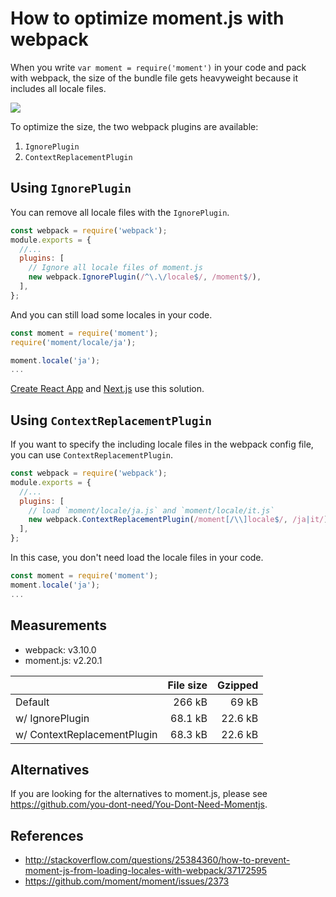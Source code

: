 # How to optimize moment.js with webpack

When you write `var moment = require('moment')` in your code and pack with webpack, the size of the bundle file gets heavyweight because it includes all locale files.

![](https://raw.githubusercontent.com/jmblog/how-to-optimize-momentjs-with-webpack/master/source-map-explorer.png)

To optimize the size, the two webpack plugins are available:

1.  `IgnorePlugin`
1.  `ContextReplacementPlugin`

## Using `IgnorePlugin`

You can remove all locale files with the `IgnorePlugin`.

```js
const webpack = require('webpack');
module.exports = {
  //...
  plugins: [
    // Ignore all locale files of moment.js
    new webpack.IgnorePlugin(/^\.\/locale$/, /moment$/),
  ],
};
```

And you can still load some locales in your code.

```js
const moment = require('moment');
require('moment/locale/ja');

moment.locale('ja');
...
```


[Create React App](https://github.com/facebookincubator/create-react-app/blob/a0030fcf2df5387577ced165198f1f0264022fbd/packages/react-scripts/config/webpack.config.prod.js#L350-L355) and [Next.js](https://github.com/vercel/next.js/blob/1ebf26af784637a27fe422090418126c474353f4/packages/next/build/webpack-config.ts#L1142-L1150) use this solution.

## Using `ContextReplacementPlugin`

If you want to specify the including locale files in the webpack config file, you can use `ContextReplacementPlugin`.

```js
const webpack = require('webpack');
module.exports = {
  //...
  plugins: [
    // load `moment/locale/ja.js` and `moment/locale/it.js`
    new webpack.ContextReplacementPlugin(/moment[/\\]locale$/, /ja|it/),
  ],
};
```

In this case, you don't need load the locale files in your code.

```js
const moment = require('moment');
moment.locale('ja');
...
```

## Measurements

* webpack: v3.10.0
* moment.js: v2.20.1

|                             | File size | Gzipped |
| :-------------------------- | --------: | ------: |
| Default                     |    266 kB |   69 kB |
| w/ IgnorePlugin             |   68.1 kB | 22.6 kB |
| w/ ContextReplacementPlugin |   68.3 kB | 22.6 kB |

## Alternatives

If you are looking for the alternatives to moment.js, please see https://github.com/you-dont-need/You-Dont-Need-Momentjs.

## References

* http://stackoverflow.com/questions/25384360/how-to-prevent-moment-js-from-loading-locales-with-webpack/37172595
* https://github.com/moment/moment/issues/2373
